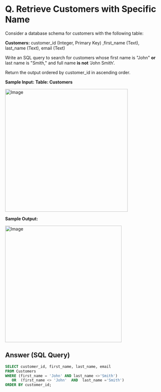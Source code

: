 # Q. Retrieve Customers with Specific Name

Consider a database schema for customers with the following table:

**Customers:** customer_id (Integer, Primary Key) ,first_name (Text), last_name (Text), email (Text)

Write an SQL query to search for customers whose first name is "John" **or** last name is "Smith," and full name **is not** ‘John Smith’.

Return the output ordered by customer_id in ascending order.

**Sample Input:**
**Table: Customers**

<img width="398" alt="Image" src="https://github.com/user-attachments/assets/18a0be35-c813-4df2-9506-195ddb6ac9c7" />

**Sample Output:**

<img width="378" alt="Image" src="https://github.com/user-attachments/assets/43a425ab-208e-414e-9244-dd8082a97a7f" />

## Answer (SQL Query)

```sql
SELECT customer_id, first_name, last_name, email
FROM Customers
WHERE (first_name = 'John' AND last_name <>'Smith')
   OR  (first_name <> 'John'  AND  last_name ='Smith')
ORDER BY customer_id;
